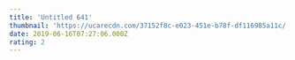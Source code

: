 ```yaml
---
title: 'Untitled 641'
thumbnail: 'https://ucarecdn.com/37152f8c-e023-451e-b78f-df116985a11c/'
date: 2019-06-16T07:27:06.000Z
rating: 2
---
```

